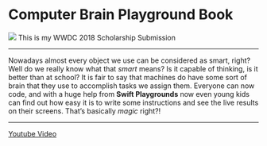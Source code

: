 # Computer Brain Playground Book
![](README/icon.png)
This is my WWDC 2018 Scholarship Submission 
- - - -
Nowadays almost every object we use can be considered as smart, right? Well do we really know what that _smart_ means? Is it capable of thinking, is it better than at school? It is fair to say that machines do have some sort of brain that they use to accomplish tasks we assign them. 
Everyone can now code, and with a huge help from **Swift Playgrounds** now even young kids can find out how easy it is to write some instructions and see the live results on their screens. That’s basically _magic_ right?!
- - - -
[Youtube Video](https://www.youtube.com/watch?v=682jtFwTa24&t=1s&list=PLRg_ppvslSwravoG9QwGsyNjO-n9Nq_Qr&index=88)